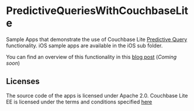 # PredictiveQueriesWithCouchbaseLite
Sample Apps that demonstrate the use of Couchbase Lite [Predictive Query](https://docs.couchbase.com/couchbase-lite/2.5/index.html#predictive-query) functionality. iOS sample apps are available in the iOS sub folder. 

You can find an overview of this functionality in this [blog post](https://blog.couchbase.com/machine-learning-predictions-couchbase-lite-predictive-query) (*Coming soon*)

## Licenses
The source code of the apps is licensed under Apache 2.0. Couchbase Lite EE is licensed under the terms and conditions specified [here](https://www.couchbase.com/legal/agreements) 



